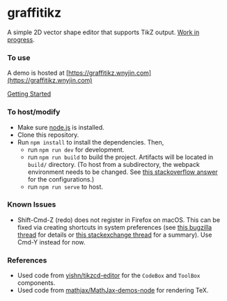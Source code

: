 # graffitikz

A simple 2D vector shape editor that supports TikZ output. [Work in progress](todo.txt).

### To use

A demo is hosted at [https://graffitikz.wnyjin.com](https://graffitikz.wnyjin.com)

[Getting Started](help.md)

### To host/modify

- Make sure [node.js](https://nodejs.org/en/) is installed.
- Clone this repository.
- Run `npm install` to install the dependencies. Then,
  - run `npm run dev` for development.
  - run `npm run build` to build the project. Artifacts will be located in `build/` directory. (To host from a subdirectory, the webpack environment needs to be changed. See [this stackoverflow answer](https://stackoverflow.com/a/50076588) for the configurations.)
  - run `npm run serve` to host.

### Known Issues

- Shift-Cmd-Z (redo) does not register in Firefox on macOS. This can be fixed via creating shortcuts in system preferences (see [this bugzilla thread](https://bugzilla.mozilla.org/show_bug.cgi?id=429824) for details or [this stackexchange thread](https://apple.stackexchange.com/questions/342978/why-shift-cmd-n-fails-as-a-custom-shortcut-for-firefox-new-private-window) for a summary). Use Cmd-Y instead for now.

### References

- Used code from [yishn/tikzcd-editor](https://github.com/yishn/tikzcd-editor) for the `CodeBox` and `ToolBox` components.
- Used code from [mathjax/MathJax-demos-node](https://github.com/mathjax/MathJax-demos-node/blob/master/direct/tex2svg) for rendering TeX.

